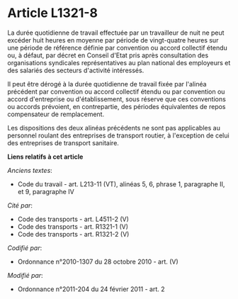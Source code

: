 # Article L1321-8

La durée quotidienne de travail effectuée par un travailleur de nuit ne peut excéder huit heures en moyenne par période de
vingt-quatre heures sur une période de référence définie par convention ou accord collectif étendu ou, à défaut, par décret
en Conseil d'Etat pris après consultation des organisations syndicales représentatives au plan national des employeurs et des
salariés des secteurs d'activité intéressés. 

Il peut être dérogé à la durée quotidienne de travail fixée par l'alinéa précédent par convention ou accord collectif étendu
ou par convention ou accord d'entreprise ou d'établissement, sous réserve que ces conventions ou accords prévoient, en
contrepartie, des périodes équivalentes de repos compensateur de remplacement.

Les dispositions des deux alinéas précédents ne sont pas applicables au personnel roulant des entreprises de transport
routier, à l'exception de celui des entreprises de transport sanitaire.

**Liens relatifs à cet article**

_Anciens textes_:

  - Code du travail - art. L213-11 (VT), alinéas 5, 6, phrase 1, paragraphe II, et 9, paragraphe IV

_Cité par_:

  - Code des transports - art. L4511-2 (V)
  - Code des transports - art. R1321-1 (V)
  - Code des transports - art. R1321-2 (V)

_Codifié par_:

  - Ordonnance n°2010-1307 du 28 octobre 2010 - art. (V)

_Modifié par_:

  - Ordonnance n°2011-204 du 24 février 2011 - art. 2
